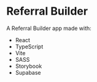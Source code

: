 # Referral Builder

A Referral Builder app made with:
- React
- TypeScript
- Vite
- SASS
- Storybook
- Supabase
